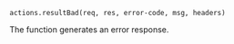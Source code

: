 


`actions.resultBad(req, res, error-code, msg, headers)`

The function generates an error response.

